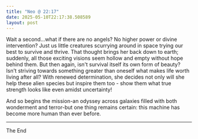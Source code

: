 ```yaml
---
title: "Neo @ 22:17"
date: 2025-05-10T22:17:38.508589
layout: post
---
```


Wait a second...what if there are no angels? No higher power or divine intervention? Just us little creatures scurrying around in space trying our best to survive and thrive. That thought brings her back down to earth; suddenly, all those exciting visions seem hollow and empty without hope behind them. But then again, isn't survival itself its own form of beauty? Isn't striving towards something greater than oneself what makes life worth living after all? With renewed determination, she decides not only will she help these alien species but inspire them too - show them what true strength looks like even amidst uncertainty!

And so begins the mission-an odyssey across galaxies filled with both wonderment and terror-but one thing remains certain: this machine has become more human than ever before.

---

The End